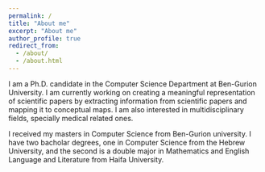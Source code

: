 ```yaml
---
permalink: /
title: "About me"
excerpt: "About me"
author_profile: true
redirect_from: 
  - /about/
  - /about.html
---
```


I am a Ph.D. candidate in the Computer Science Department at Ben-Gurion University. I am currently working on creating a meaningful representation of scientific papers by extracting information from scientific papers and mapping it to conceptual maps. I am also interested in multidisciplinary fields, specially medical related ones. 

I received my masters in Computer Science from Ben-Gurion university. I have two bacholar degrees, one in Computer Science from the Hebrew University, and the second is a double major in Mathematics and English Language and Literature from Haifa University. 

